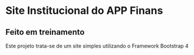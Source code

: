 # Site Institucional do APP Finans
## Feito em treinamento

Este projeto trata-se de um site simples utilizando o Framework Bootstrap 4